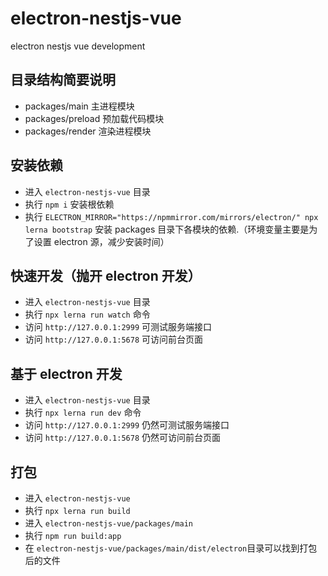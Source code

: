 # electron-nestjs-vue

electron nestjs vue development

## 目录结构简要说明

- packages/main 主进程模块
- packages/preload 预加载代码模块
- packages/render 渲染进程模块

## 安装依赖

- 进入 `electron-nestjs-vue` 目录
- 执行 `npm i` 安装根依赖
- 执行 `ELECTRON_MIRROR="https://npmmirror.com/mirrors/electron/" npx lerna bootstrap` 安装 packages 目录下各模块的依赖.（环境变量主要是为了设置 electron 源，减少安装时间）

## 快速开发（抛开 electron 开发）

- 进入 `electron-nestjs-vue` 目录
- 执行 `npx lerna run watch` 命令
- 访问 `http://127.0.0.1:2999` 可测试服务端接口
- 访问 `http://127.0.0.1:5678` 可访问前台页面

## 基于 electron 开发

- 进入 `electron-nestjs-vue` 目录
- 执行 `npx lerna run dev` 命令
- 访问 `http://127.0.0.1:2999` 仍然可测试服务端接口
- 访问 `http://127.0.0.1:5678` 仍然可访问前台页面

## 打包

- 进入 `electron-nestjs-vue`
- 执行 `npx lerna run build`
- 进入 `electron-nestjs-vue/packages/main`
- 执行 `npm run build:app`
- 在 `electron-nestjs-vue/packages/main/dist/electron`目录可以找到打包后的文件
